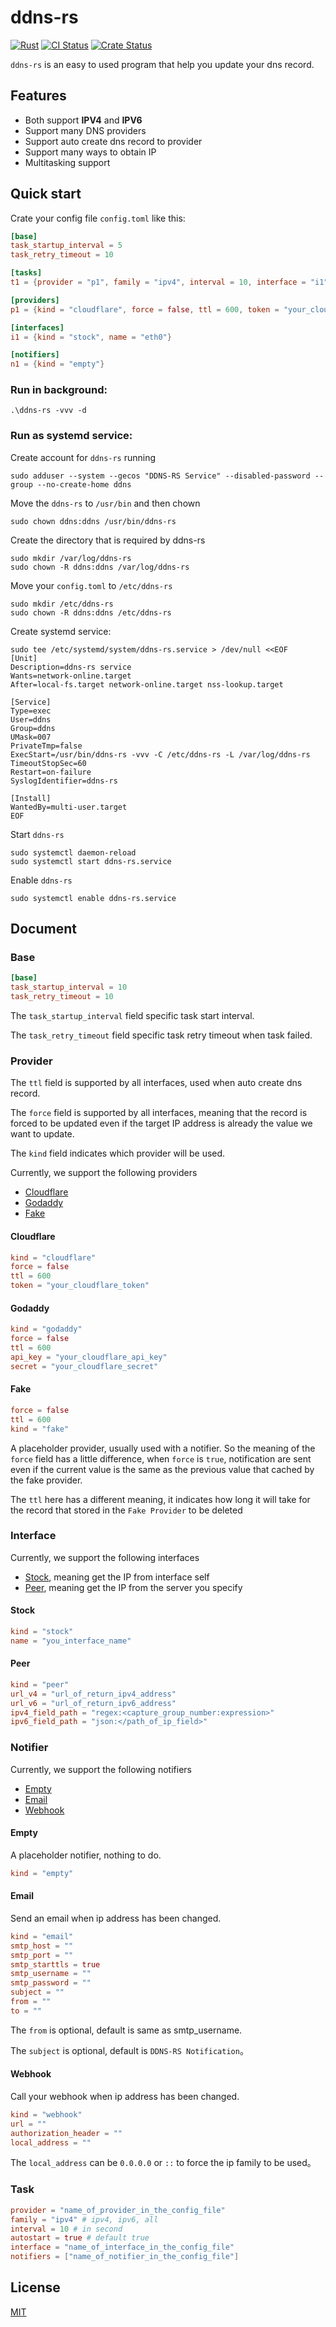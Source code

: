 # ddns-rs

[![Rust](https://img.shields.io/badge/rust-nightly-brightgreen.svg)](https://www.rust-lang.org)
[![CI Status](https://github.com/ddns-rs/ddns-rs/actions/workflows/ci.yml/badge.svg)](https://github.com/ddns-rs/ddns-rs/actions/workflows/ci.yml)
[![Crate Status](https://img.shields.io/crates/v/ddns-rs.svg)](https://crates.io/crates/ddns-rs)

`ddns-rs` is an easy to used program that help you update your dns record.

## Features

* Both support **IPV4** and **IPV6**
* Support many DNS providers
* Support auto create dns record to provider
* Support many ways to obtain IP
* Multitasking support

## Quick start

Crate your config file `config.toml` like this:

``` toml
[base]
task_startup_interval = 5
task_retry_timeout = 10

[tasks]
t1 = {provider = "p1", family = "ipv4", interval = 10, interface = "i1", notifiers = ["n1"]}

[providers]
p1 = {kind = "cloudflare", force = false, ttl = 600, token = "your_cloudflare_token", dns = "www.example.com"}

[interfaces]
i1 = {kind = "stock", name = "eth0"}

[notifiers]
n1 = {kind = "empty"}
```

### Run in background:
```shell
.\ddns-rs -vvv -d
```

### Run as systemd service:

Create account for `ddns-rs` running

```shell
sudo adduser --system --gecos "DDNS-RS Service" --disabled-password --group --no-create-home ddns
```

Move the `ddns-rs` to `/usr/bin` and then chown

```shell
sudo chown ddns:ddns /usr/bin/ddns-rs
```

Create the directory that is required by ddns-rs

```shell
sudo mkdir /var/log/ddns-rs
sudo chown -R ddns:ddns /var/log/ddns-rs
```

Move your `config.toml` to `/etc/ddns-rs`

```shell
sudo mkdir /etc/ddns-rs
sudo chown -R ddns:ddns /etc/ddns-rs
```

Create systemd service:
```shell
sudo tee /etc/systemd/system/ddns-rs.service > /dev/null <<EOF
[Unit]
Description=ddns-rs service
Wants=network-online.target
After=local-fs.target network-online.target nss-lookup.target

[Service]
Type=exec
User=ddns
Group=ddns
UMask=007
PrivateTmp=false
ExecStart=/usr/bin/ddns-rs -vvv -C /etc/ddns-rs -L /var/log/ddns-rs
TimeoutStopSec=60
Restart=on-failure
SyslogIdentifier=ddns-rs

[Install]
WantedBy=multi-user.target
EOF
```

Start `ddns-rs`

```shell
sudo systemctl daemon-reload
sudo systemctl start ddns-rs.service
```

Enable `ddns-rs`

```shell
sudo systemctl enable ddns-rs.service
```

## Document

### Base

```toml
[base]
task_startup_interval = 10
task_retry_timeout = 10
```

The `task_startup_interval` field specific task start interval.

The `task_retry_timeout` field specific task retry timeout when task failed.


### Provider

The `ttl` field is supported by all interfaces, used when auto create dns record.

The `force` field is supported by all interfaces, meaning that the record is forced to be updated 
even if the target IP address is already the value we want to update.

The `kind` field indicates which provider will be used.

Currently, we support the following providers

* [Cloudflare](#Cloudflare)
* [Godaddy](#Godaddy)
* [Fake](#Fake)

#### Cloudflare

```toml
kind = "cloudflare"
force = false
ttl = 600
token = "your_cloudflare_token"
```

#### Godaddy

```toml
kind = "godaddy"
force = false
ttl = 600
api_key = "your_cloudflare_api_key"
secret = "your_cloudflare_secret"
```

#### Fake

```toml
force = false
ttl = 600
kind = "fake"
```

A placeholder provider, usually used with a notifier. So the meaning of the `force` field has a little difference, 
when `force` is `true`, notification are sent even if the current value is the same as the previous value that cached by 
the fake provider.

The `ttl` here has a different meaning, it indicates how long it will take for the record that stored in 
the `Fake Provider` to be deleted

### Interface

Currently, we support the following interfaces

* [Stock](#Stock), meaning get the IP from interface self
* [Peer](#peer), meaning get the IP from the server you specify

#### Stock

```toml
kind = "stock"
name = "you_interface_name"
```

#### Peer

```toml
kind = "peer"
url_v4 = "url_of_return_ipv4_address"
url_v6 = "url_of_return_ipv6_address"
ipv4_field_path = "regex:<capture_group_number:expression>"
ipv6_field_path = "json:</path_of_ip_field>"
```

### Notifier

Currently, we support the following notifiers

* [Empty](#Empty)
* [Email](#Email)
* [Webhook](#Webhook)

#### Empty

A placeholder notifier, nothing to do.

```toml
kind = "empty"
```

#### Email

Send an email when ip address has been changed.

```toml
kind = "email"
smtp_host = ""
smtp_port = ""
smtp_starttls = true
smtp_username = ""
smtp_password = ""
subject = ""
from = ""
to = ""
```

The `from` is optional, default is same as smtp_username.

The `subject` is optional, default is `DDNS-RS Notification`。

#### Webhook

Call your webhook when ip address has been changed.

```toml
kind = "webhook"
url = ""
authorization_header = ""
local_address = ""
```

The `local_address` can be `0.0.0.0` or `::` to force the ip family to be used。

### Task

```toml
provider = "name_of_provider_in_the_config_file"
family = "ipv4" # ipv4, ipv6, all
interval = 10 # in second
autostart = true # default true
interface = "name_of_interface_in_the_config_file"
notifiers = ["name_of_notifier_in_the_config_file"]
```

## License

[MIT](LICENSE)
